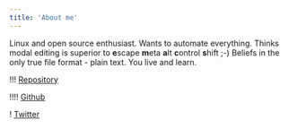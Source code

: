 ```yaml
---
title: 'About me'
---
```


Linux and open source enthusiast. Wants to automate everything. Thinks modal editing is superior to **e**scape **m**eta **a**lt **c**ontrol **s**hift ;-) Beliefs in the only true file format - plain text. You live and learn. 

!!! [Repository](https://repo.rootknecht.net/)

!!!! [Github](https://github.com/Allaman)

! [Twitter](https://twitter.com/Allamann)